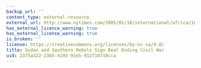 ```yaml
---
backup_url: ''
content_type: external-resource
external_url: http://www.nytimes.com/2005/01/10/international/africa/10sudan.html
has_external_licence_warning: true
has_external_license_warning: true
is_broken: ''
license: https://creativecommons.org/licenses/by-nc-sa/4.0/
title: Sudan and Southern Rebels Sign Deal Ending Civil War
uid: 2375a322-23b5-4193-91e5-912710718cca
---
```


